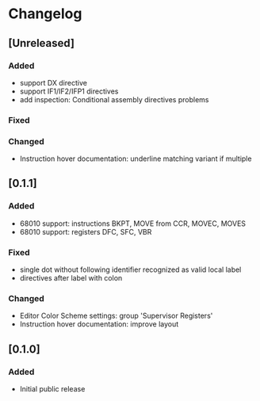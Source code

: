 # Changelog

## [Unreleased]
### Added
- support DX directive
- support IF1/IF2/IFP1 directives
- add inspection: Conditional assembly directives problems 

### Fixed

### Changed
- Instruction hover documentation: underline matching variant if multiple

## [0.1.1]
### Added
- 68010 support: instructions BKPT, MOVE from CCR, MOVEC, MOVES
- 68010 support: registers DFC, SFC, VBR

### Fixed
- single dot without following identifier recognized as valid local label
- directives after label with colon

### Changed
- Editor Color Scheme settings: group 'Supervisor Registers'
- Instruction hover documentation: improve layout

## [0.1.0]
### Added
- Initial public release